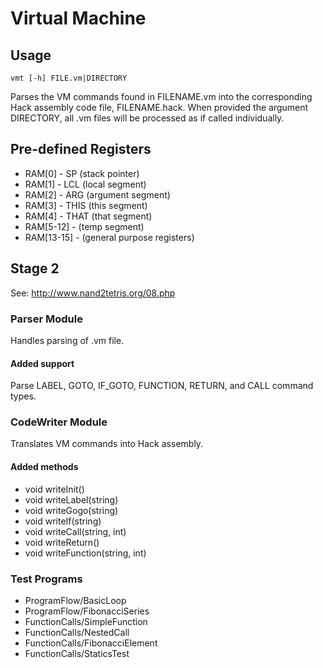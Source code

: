 # Virtual Machine

## Usage

    vmt [-h] FILE.vm|DIRECTORY

Parses the VM commands found in FILENAME.vm into the corresponding Hack
assembly code file, FILENAME.hack.  When provided the argument DIRECTORY,
all .vm files will be processed as if called individually.

## Pre-defined Registers

- RAM[0] - SP   (stack pointer)
- RAM[1] - LCL  (local segment)
- RAM[2] - ARG  (argument segment)
- RAM[3] - THIS (this segment)
- RAM[4] - THAT (that segment)
- RAM[5-12] -   (temp segment)
- RAM[13-15] -  (general purpose registers)

## Stage 2

See: http://www.nand2tetris.org/08.php

### Parser Module

Handles parsing of .vm file.

#### Added support

Parse LABEL, GOTO, IF_GOTO, FUNCTION, RETURN, and CALL command types.

### CodeWriter Module

Translates VM commands into Hack assembly.

#### Added methods

- void writeInit()
- void writeLabel(string)
- void writeGogo(string)
- void writeIf(string)
- void writeCall(string, int)
- void writeReturn()
- void writeFunction(string, int)

### Test Programs

- ProgramFlow/BasicLoop
- ProgramFlow/FibonacciSeries
- FunctionCalls/SimpleFunction
- FunctionCalls/NestedCall
- FunctionCalls/FibonacciElement
- FunctionCalls/StaticsTest
